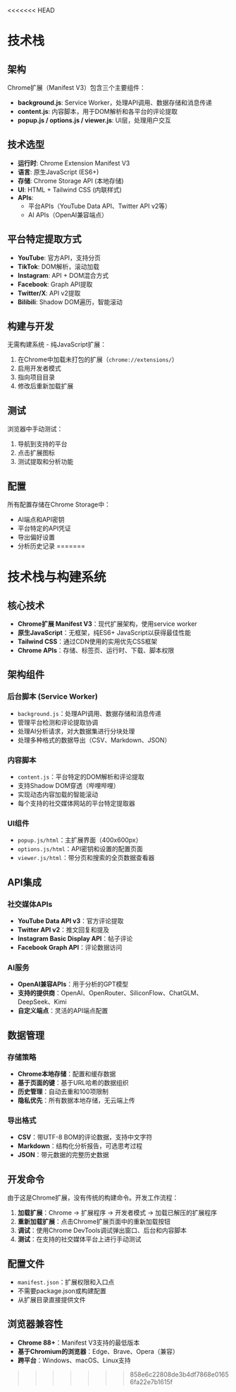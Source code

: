 <<<<<<< HEAD
# 技术栈

## 架构

Chrome扩展（Manifest V3）包含三个主要组件：
- **background.js**: Service Worker，处理API调用、数据存储和消息传递
- **content.js**: 内容脚本，用于DOM解析和各平台的评论提取
- **popup.js / options.js / viewer.js**: UI层，处理用户交互

## 技术选型

- **运行时**: Chrome Extension Manifest V3
- **语言**: 原生JavaScript (ES6+)
- **存储**: Chrome Storage API (本地存储)
- **UI**: HTML + Tailwind CSS (内联样式)
- **APIs**: 
  - 平台APIs（YouTube Data API、Twitter API v2等）
  - AI APIs（OpenAI兼容端点）

## 平台特定提取方式

- **YouTube**: 官方API，支持分页
- **TikTok**: DOM解析，滚动加载
- **Instagram**: API + DOM混合方式
- **Facebook**: Graph API提取
- **Twitter/X**: API v2提取
- **Bilibili**: Shadow DOM遍历，智能滚动

## 构建与开发

无需构建系统 - 纯JavaScript扩展：
1. 在Chrome中加载未打包的扩展（`chrome://extensions/`）
2. 启用开发者模式
3. 指向项目目录
4. 修改后重新加载扩展

## 测试

浏览器中手动测试：
1. 导航到支持的平台
2. 点击扩展图标
3. 测试提取和分析功能

## 配置

所有配置存储在Chrome Storage中：
- AI端点和API密钥
- 平台特定的API凭证
- 导出偏好设置
- 分析历史记录
=======
# 技术栈与构建系统

## 核心技术

- **Chrome扩展 Manifest V3**：现代扩展架构，使用service worker
- **原生JavaScript**：无框架，纯ES6+ JavaScript以获得最佳性能
- **Tailwind CSS**：通过CDN使用的实用优先CSS框架
- **Chrome APIs**：存储、标签页、运行时、下载、脚本权限

## 架构组件

### 后台脚本 (Service Worker)
- `background.js`：处理API调用、数据存储和消息传递
- 管理平台检测和评论提取协调
- 处理AI分析请求，对大数据集进行分块处理
- 处理多种格式的数据导出（CSV、Markdown、JSON）

### 内容脚本
- `content.js`：平台特定的DOM解析和评论提取
- 支持Shadow DOM穿透（哔哩哔哩）
- 实现动态内容加载的智能滚动
- 每个支持的社交媒体网站的平台特定提取器

### UI组件
- `popup.js/html`：主扩展界面（400x600px）
- `options.js/html`：API密钥和设置的配置页面
- `viewer.js/html`：带分页和搜索的全页数据查看器

## API集成

### 社交媒体APIs
- **YouTube Data API v3**：官方评论提取
- **Twitter API v2**：推文回复和提及
- **Instagram Basic Display API**：帖子评论
- **Facebook Graph API**：评论数据访问

### AI服务
- **OpenAI兼容APIs**：用于分析的GPT模型
- **支持的提供商**：OpenAI、OpenRouter、SiliconFlow、ChatGLM、DeepSeek、Kimi
- **自定义端点**：灵活的API端点配置

## 数据管理

### 存储策略
- **Chrome本地存储**：配置和缓存数据
- **基于页面的键**：基于URL哈希的数据组织
- **历史管理**：自动去重和100项限制
- **隐私优先**：所有数据本地存储，无云端上传

### 导出格式
- **CSV**：带UTF-8 BOM的评论数据，支持中文字符
- **Markdown**：结构化分析报告，可选思考过程
- **JSON**：带元数据的完整历史数据

## 开发命令

由于这是Chrome扩展，没有传统的构建命令。开发工作流程：

1. **加载扩展**：Chrome → 扩展程序 → 开发者模式 → 加载已解压的扩展程序
2. **重新加载扩展**：点击Chrome扩展页面中的重新加载按钮
3. **调试**：使用Chrome DevTools调试弹出窗口、后台和内容脚本
4. **测试**：在支持的社交媒体平台上进行手动测试

## 配置文件

- `manifest.json`：扩展权限和入口点
- 不需要package.json或构建配置
- 从扩展目录直接提供文件

## 浏览器兼容性

- **Chrome 88+**：Manifest V3支持的最低版本
- **基于Chromium的浏览器**：Edge、Brave、Opera（兼容）
- **跨平台**：Windows、macOS、Linux支持
>>>>>>> 858e6c22808de3b4df7868e01656fa22e7b1615f
